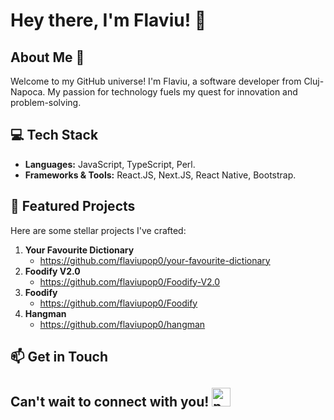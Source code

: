 # Hey there, I'm Flaviu! 👋

## About Me 🚀

Welcome to my GitHub universe! I'm Flaviu, a software developer from Cluj-Napoca. My passion for technology fuels my quest for innovation and problem-solving. 

## 💻 Tech Stack

- **Languages:** JavaScript, TypeScript, Perl.
- **Frameworks & Tools:** React.JS, Next.JS, React Native, Bootstrap.

## 🚀 Featured Projects

Here are some stellar projects I've crafted:

1. **Your Favourite Dictionary**
   - https://github.com/flaviupop0/your-favourite-dictionary
2. **Foodify V2.0**
   - https://github.com/flaviupop0/Foodify-V2.0
3. **Foodify**
   - https://github.com/flaviupop0/Foodify
4. **Hangman**
   - https://github.com/flaviupop0/hangman  

## 📫 Get in Touch
<h2>
  Can't wait to connect with you! 
  <a href="https://www.linkedin.com/in/pop-flaviu-a6b842231/" target="blank"><img src="https://raw.githubusercontent.com/rahuldkjain/github-profile-readme-generator/master/src/images/icons/Social/linked-in-alt.svg"       alt="pop-flaviu" height="30" width="30"/></a>
</h2>


